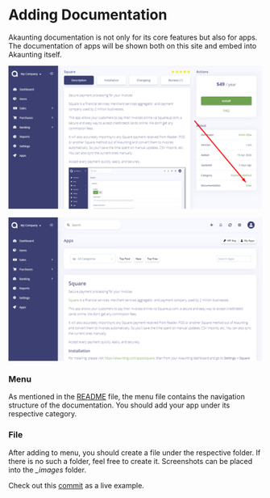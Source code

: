 Adding Documentation
====================

Akaunting documentation is not only for its core features but also for apps. The documentation of apps will be shown both on this site and embed into Akaunting itself.

![In App](_images/docs_app.png)

![Details](_images/docs_details.png)

### Menu

As mentioned in the [README](https://github.com/akaunting/docs) file, the menu file contains the navigation structure of the documentation. You should add your app under its respective category.

### File

After adding to menu, you should create a file under the respective folder. If there is no such a folder, feel free to create it. Screenshots can be placed into the *_images* folder.

Check out this [commit](https://github.com/akaunting/docs/commit/01af4d5f4788a812bf8865e8008bf9fd8579b4ab) as a live example.

